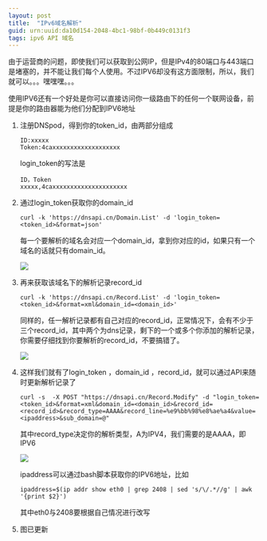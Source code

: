 ```yaml
---
layout: post
title:  "IPv6域名解析"
guid: urn:uuid:da10d154-2048-4bc1-98bf-0b449c0131f3
tags: ipv6 API 域名
---
```

由于运营商的问题，即使我们可以获取到公网IP，但是IPv4的80端口与443端口是堵塞的，并不能让我们每个人使用。不过IPV6却没有这方面限制，所以，我们就可以。。。嘿嘿嘿。。。

使用IPV6还有一个好处是你可以直接访问你一级路由下的任何一个联网设备，前提是你的路由器能为他们分配到IPV6地址

1. 注册DNSpod，得到你的token_id，由两部分组成

   ```shell
   ID:xxxxx
   Token:4caxxxxxxxxxxxxxxxxxxx
   ```

   login_token的写法是

   ```shell
   ID，Token
   xxxxx,4caxxxxxxxxxxxxxxxxxxxxx
   ```

2. 通过login_token获取你的domain_id

   ```shell
   curl -k 'https://dnsapi.cn/Domain.List' -d 'login_token=<token_id>&format=json'
   ```

   每一个要解析的域名会对应一个domain_id，拿到你对应的id，如果只有一个域名的话就只有domain_id。

   ![](https://i.loli.net/2018/10/23/5bceae74859cf.png)

3. 再来获取该域名下的解析记录record_id

   ```shell
   curl -k 'https://dnsapi.cn/Record.List' -d 'login_token=<token_id>&format=xml&domain_id=<domain_id>'
   ```

   同样的，任一解析记录都有自己对应的record_id，正常情况下，会有不少于三个record_id，其中两个为dns记录，剩下的一个或多个你添加的解析记录，你需要仔细找到你要解析的record_id，不要搞错了。

   ![](https://i.loli.net/2018/10/23/5bceae749270c.png)

4. 这样我们就有了login_token ，domain_id ，record_id，就可以通过API来随时更新解析记录了

   ```shell
   curl -s  -X POST "https://dnsapi.cn/Record.Modify" -d "login_token=<token_id>&format=xml&domain_id=<domain_id>&record_id=<record_id>&record_type=AAAA&record_line=%e9%bb%98%e8%ae%a4&value=<ipaddress>&sub_domain=@"
   ```

   其中record_type决定你的解析类型，A为IPV4，我们需要的是AAAA，即IPV6

   ![](https://i.loli.net/2018/10/23/5bceae749fe0f.png)

   ipaddress可以通过bash脚本获取你的IPV6地址，比如

   ```shell
   ipaddress=$(ip addr show eth0 | grep 2408 | sed 's/\/.*//g' | awk '{print $2}')
   ```

   其中eth0与2408要根据自己情况进行改写

5. 图已更新


